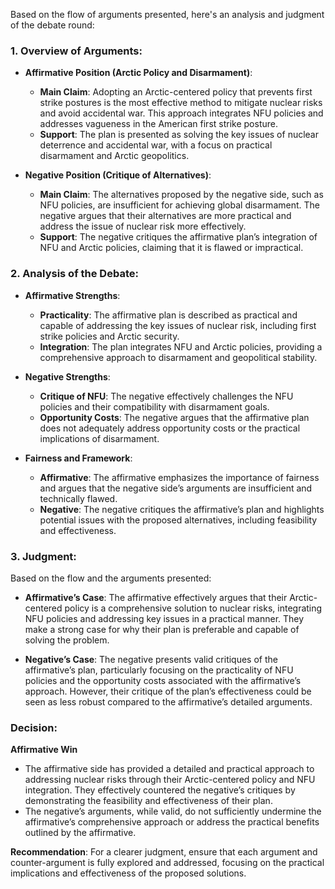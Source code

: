 Based on the flow of arguments presented, here's an analysis and judgment of the debate round:

### 1. **Overview of Arguments:**

- **Affirmative Position (Arctic Policy and Disarmament)**:
  - **Main Claim**: Adopting an Arctic-centered policy that prevents first strike postures is the most effective method to mitigate nuclear risks and avoid accidental war. This approach integrates NFU policies and addresses vagueness in the American first strike posture.
  - **Support**: The plan is presented as solving the key issues of nuclear deterrence and accidental war, with a focus on practical disarmament and Arctic geopolitics.

- **Negative Position (Critique of Alternatives)**:
  - **Main Claim**: The alternatives proposed by the negative side, such as NFU policies, are insufficient for achieving global disarmament. The negative argues that their alternatives are more practical and address the issue of nuclear risk more effectively.
  - **Support**: The negative critiques the affirmative plan’s integration of NFU and Arctic policies, claiming that it is flawed or impractical.

### 2. **Analysis of the Debate:**

- **Affirmative Strengths**:
  - **Practicality**: The affirmative plan is described as practical and capable of addressing the key issues of nuclear risk, including first strike policies and Arctic security.
  - **Integration**: The plan integrates NFU and Arctic policies, providing a comprehensive approach to disarmament and geopolitical stability.

- **Negative Strengths**:
  - **Critique of NFU**: The negative effectively challenges the NFU policies and their compatibility with disarmament goals.
  - **Opportunity Costs**: The negative argues that the affirmative plan does not adequately address opportunity costs or the practical implications of disarmament.

- **Fairness and Framework**:
  - **Affirmative**: The affirmative emphasizes the importance of fairness and argues that the negative side’s arguments are insufficient and technically flawed.
  - **Negative**: The negative critiques the affirmative’s plan and highlights potential issues with the proposed alternatives, including feasibility and effectiveness.

### 3. **Judgment:**

Based on the flow and the arguments presented:

- **Affirmative’s Case**: The affirmative effectively argues that their Arctic-centered policy is a comprehensive solution to nuclear risks, integrating NFU policies and addressing key issues in a practical manner. They make a strong case for why their plan is preferable and capable of solving the problem.

- **Negative’s Case**: The negative presents valid critiques of the affirmative’s plan, particularly focusing on the practicality of NFU policies and the opportunity costs associated with the affirmative’s approach. However, their critique of the plan’s effectiveness could be seen as less robust compared to the affirmative’s detailed arguments.

### **Decision**:

**Affirmative Win**

- The affirmative side has provided a detailed and practical approach to addressing nuclear risks through their Arctic-centered policy and NFU integration. They effectively countered the negative’s critiques by demonstrating the feasibility and effectiveness of their plan.
- The negative’s arguments, while valid, do not sufficiently undermine the affirmative’s comprehensive approach or address the practical benefits outlined by the affirmative.

**Recommendation**: For a clearer judgment, ensure that each argument and counter-argument is fully explored and addressed, focusing on the practical implications and effectiveness of the proposed solutions.